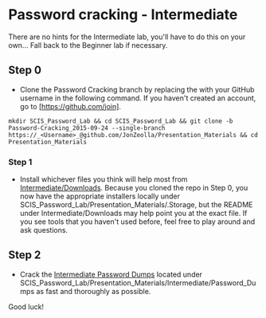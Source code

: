 # Password cracking - Intermediate

There are no hints for the Intermediate lab, you'll have to do this on your own...  Fall back to the Beginner lab if necessary.  

## Step 0  
* Clone the Password Cracking branch by replacing the _<Username>_ with your GitHub username in the following command.  If you haven't created an account, go to [https://github.com/join].
```
mkdir SCIS_Password_Lab && cd SCIS_Password_Lab && git clone -b Password-Cracking_2015-09-24 --single-branch https://_<Username>_@github.com/JonZeolla/Presentation_Materials && cd Presentation_Materials
```

### Step 1  
* Install whichever files you think will help most from [Intermediate/Downloads](https://github.com/JonZeolla/Presentation_Materials/tree/Password-Cracking_2015-09-24/Intermediate/Downloads).  Because you cloned the repo in Step 0, you now have the appropriate installers locally under SCIS_Password_Lab/Presentation_Materials/.Storage, but the README under Intermediate/Downloads may help point you at the exact file.  If you see tools that you haven't used before, feel free to play around and ask questions.  

## Step 2  
* Crack the [Intermediate Password Dumps](https://github.com/JonZeolla/Presentation_Materials/tree/Password-Cracking_2015-09-24/Intermediate/Password_Dumps) located under SCIS_Password_Lab/Presentation_Materials/Intermediate/Password_Dumps as fast and thoroughly as possible.  

Good luck!  

